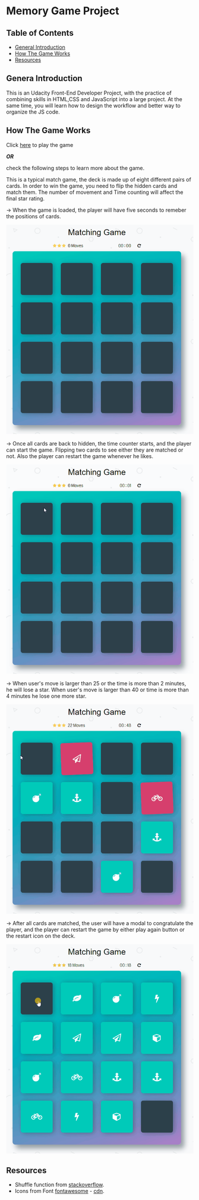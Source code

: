 # Memory Game Project

## Table of Contents

* [General Introduction](#General-Introduction) 
* [How The Game Works](#how-the-game-works)
* [Resources](#resources)


## Genera Introduction 

This is an Udacity Front-End Developer Project, with the practice of combining skills in HTML,CSS and JavaScript into a large project. At the same time, you will learn how to design the workflow and better way to organize the JS code. 

## How The Game Works 
Click [here](https://ruonanruby.github.io/memory-game/) to play the game 

***OR***

check the following steps to learn more about the game.

This is a typical match game, the deck is made up of eight different pairs of cards. In order to win the game, you need to flip the hidden cards and match them. The number of movement and Time counting will affect the final star rating. 

-> When the game is loaded, the player will have five seconds to remeber the positions of cards.

<img src = "img/memoryCards.gif" alt="memory">

-> Once all cards are back to hidden, the time counter starts, and the player can start the game. Flipping two cards to see either they are matched or not. Also the player can restart the game whenever he likes.

<img src = "img/cardsMatching.gif" alt="cardMatching">

-> When user's move is larger than 25 or the time is more than 2 minutes, he will lose a star. 
When user's move is larger than 40 or time is more than 4 minutes he lose one more star.

<img src = "img/starRating.gif" alt = "starRating">

-> After all cards are matched, the user will have a modal to congratulate the player, and the player can restart the game by either play again button or the restart icon on the deck. 

<img src = "img/gameResult.gif" alt="gameResult">


## Resources 
* Shuffle function from [stackoverflow](http://stackoverflow.com/a/2450976).
* Icons from Font [fontawesome](https://fontawesome.com/v4.7.0/icons/) - [cdn](https://maxcdn.bootstrapcdn.com/font-awesome/4.6.1/css/font-awesome.min.css).